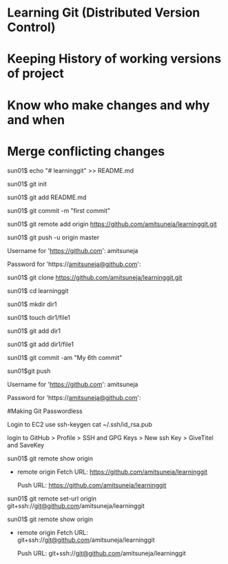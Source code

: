 # Learning Git (Distributed Version Control)
# Keeping History of working versions of project
# Know who make changes and why and when 
# Merge conflicting changes



sun01$ echo "# learninggit" >> README.md


sun01$ git init



sun01$ git add README.md




sun01$ git commit -m "first commit"



sun01$ git remote add origin https://github.com/amitsuneja/learninggit.git



sun01$ git push -u origin master

Username for 'https://github.com': amitsuneja

Password for 'https://amitsuneja@github.com':






sun01$ git clone https://github.com/amitsuneja/learninggit.git

sun01$ cd learninggit

sun01$ mkdir dir1

sun01$ touch dir1/file1


sun01$ git add dir1

sun01$ git add dir1/file1



sun01$ git commit -am "My 6th commit"



sun01$git push

Username for 'https://github.com': amitsuneja

Password for 'https://amitsuneja@github.com':



















#Making Git Passwordless

Login to EC2
use ssh-keygen
cat ~/.ssh/id_rsa.pub

login to GitHub > Profile > SSH and GPG Keys > New ssh Key > GiveTitel and SaveKey 

sun01$ git remote show origin
* remote origin
  Fetch URL: https://github.com/amitsuneja/learninggit

  Push  URL: https://github.com/amitsuneja/learninggit



sun01$ git remote set-url origin git+ssh://git@github.com/amitsuneja/learninggit


sun01$ git remote show origin
* remote origin
  Fetch URL: git+ssh://git@github.com/amitsuneja/learninggit


  Push  URL: git+ssh://git@github.com/amitsuneja/learninggit
